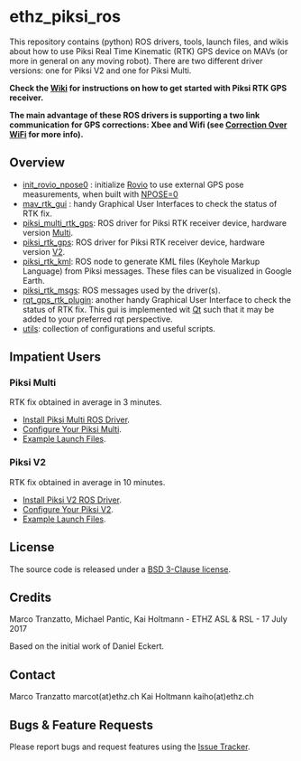 ethz_piksi_ros
======

This repository contains (python) ROS drivers, tools, launch files, and wikis about how to use Piksi Real Time Kinematic (RTK) GPS device on MAVs (or more in general on any moving robot). There are two different driver versions: one for Piksi V2 and one for Piksi Multi. 

**Check the [Wiki](https://github.com/ethz-asl/mav_rtk_gps/wiki) for instructions on how to get started with Piksi RTK GPS receiver.**

**The main advantage of these ROS drivers is supporting a two link communication for GPS corrections: Xbee and Wifi (see [Correction Over WiFi](https://github.com/ethz-asl/mav_rtk_gps/wiki/Corrections-Over-WiFi) for more info).**

Overview
------
- [init_rovio_npose0](https://github.com/ethz-asl/mav_rtk_gps/tree/master/init_rovio_npose0) : initialize [Rovio](https://github.com/ethz-asl/rovio) to use external GPS pose measurements, when built with [NPOSE=0](https://github.com/ethz-asl/rovio/wiki/Configuration#build-configuration)
- [mav_rtk_gui](https://github.com/ethz-asl/mav_rtk_gps/tree/master/mav_rtk_gui) : handy Graphical User Interfaces to check the status of RTK fix.
- [piksi_multi_rtk_gps](https://github.com/ethz-asl/mav_rtk_gps/tree/master/piksi_multi_rtk_gps): ROS driver for Piksi RTK receiver device, hardware version [Multi](https://www.swiftnav.com/piksi-multi).
- [piksi_rtk_gps](https://github.com/ethz-asl/mav_rtk_gps/tree/master/piksi_rtk_gps): ROS driver for Piksi RTK receiver device, hardware version [V2](http://docs.swiftnav.com/pdfs/piksi_datasheet_v2.3.1.pdf).
- [piksi_rtk_kml](https://github.com/ethz-asl/mav_rtk_gps/tree/master/piksi_rtk_kml): ROS node to generate KML files (Keyhole Markup Language) from Piksi messages. These files can be visualized in Google Earth.
- [piksi_rtk_msgs](https://github.com/ethz-asl/mav_rtk_gps/tree/master/piksi_rtk_msgs): ROS messages used by the driver(s).
- [rqt_gps_rtk_plugin](https://github.com/ethz-asl/mav_rtk_gps/tree/000f0b39705381219216c71ebdef63e95beff60b/rqt_gps_rtk_plugin): another handy Graphical User Interface to check the status of RTK fix. This gui is implemented wit [Qt](https://wiki.qt.io/Install_Qt_5_on_Ubuntu) such that it may be added to your preferred rqt perspective.
- [utils](https://github.com/ethz-asl/mav_rtk_gps/tree/master/utils): collection of configurations and useful scripts.

Impatient Users
------
### Piksi Multi
RTK fix obtained in average in 3 minutes.
 - [Install Piksi Multi ROS Driver](https://github.com/ethz-asl/mav_rtk_gps/tree/master/piksi_multi_rtk_gps#installation).
 - [Configure Your Piksi Multi](https://github.com/ethz-asl/mav_rtk_gps/wiki/Installing-and-Configuring-Piksi#settings-piksi-multi).
  - [Example Launch Files](https://github.com/ethz-asl/mav_rtk_gps/tree/master/piksi_multi_rtk_gps#usage).
  
### Piksi V2
RTK fix obtained in average in 10 minutes.
 - [Install Piksi V2 ROS Driver](https://github.com/ethz-asl/mav_rtk_gps/tree/master/piksi_rtk_gps#installation).
 - [Configure Your Piksi V2](https://github.com/ethz-asl/mav_rtk_gps/wiki/Installing-and-Configuring-Piksi#settings-piksi-v2).
 - [Example Launch Files](https://github.com/ethz-asl/mav_rtk_gps/tree/master/piksi_rtk_gps#usage).

License
-------
The source code is released under a [BSD 3-Clause license](https://github.com/ethz-asl/mav_rtk_gps/blob/master/LICENSE).

Credits
-------
Marco Tranzatto, Michael Pantic, Kai Holtmann - ETHZ ASL & RSL - 17 July 2017

Based on the initial work of Daniel Eckert.

Contact
-------
Marco Tranzatto marcot(at)ethz.ch
Kai Holtmann kaiho(at)ethz.ch


Bugs & Feature Requests
-------
Please report bugs and request features using the [Issue Tracker](https://github.com/ethz-asl/mav_rtk_gps/issues).
